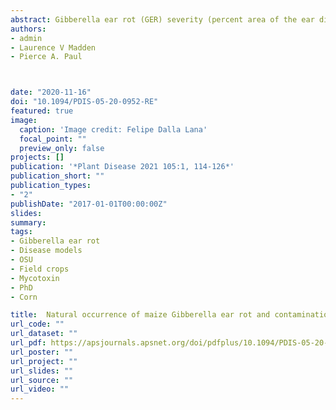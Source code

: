 ```yaml
---
abstract: Gibberella ear rot (GER) severity (percent area of the ear diseased) and associated grain contamination with mycotoxins were quantified in plots of 15 to 16 maize hybrids planted at 10 Ohio locations from 2015 to 2018. Deoxynivalenol (DON) was quantified in grain samples in all 4 years, whereas nivalenol, 3-acetyldeoxynivalenol, and 15-acetyldeoxynivalenol (15ADON) were quantified only in the last 2 years. Only DON and 15ADON were detected. The highest levels of GER and DON contamination were observed for 2018, followed by 2016 and 2017. No GER symptoms or DON were detected in 2015. Approximately 41% of the samples from asymptomatic ears had detectable levels of DON, and 7% of these samples from 2016 had DON > 5 ppm. Associations between DON contamination and 43 variables representing summaries of temperature (T), relative humidity (RH), rainfall (R), surface wetness, and T-RH combinations for different window lengths and positions relative to R1 growth stage were quantified with Spearman correlation coefficients (r). Fifteen-day window lengths tended to show the highest correlations. Most of the variables based on T, R, RH, and T-RH were significantly correlated with DON for the 15-day window, as well as other windows. For moisture-related variables, there generally was a negative correlation before R1, changing to a positive correlation after R1. Results showed that GER and DON can be frequently found in Ohio maize fields, with the risk of DON being associated with multiple weather variables, particularly those representing combinations of T between 15 and 30°C and RH > 80 summarized during the 3 weeks after R1
authors:
- admin
- Laurence V Madden
- Pierce A. Paul



date: "2020-11-16"
doi: "10.1094/PDIS-05-20-0952-RE"
featured: true
image:
  caption: 'Image credit: Felipe Dalla Lana'
  focal_point: ""
  preview_only: false
projects: []
publication: '*Plant Disease 2021 105:1, 114-126*'
publication_short: ""
publication_types:
- "2"
publishDate: "2017-01-01T00:00:00Z"
slides: 
summary:
tags:
- Gibberella ear rot
- Disease models
- OSU
- Field crops
- Mycotoxin
- PhD
- Corn

title:  Natural occurrence of maize Gibberella ear rot and contamination of grain with mycotoxins in association with weather variables
url_code: ""
url_dataset: ""
url_pdf: https://apsjournals.apsnet.org/doi/pdfplus/10.1094/PDIS-05-20-0952-RE 
url_poster: ""
url_project: ""
url_slides: ""
url_source: ""
url_video: ""
---
```



